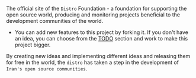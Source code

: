 The official site of the ‍‍``Distro`` Foundation - a foundation for supporting the open source world, producing and monitoring projects beneficial to the development communities of the world. 

- You can add new features to this project by forking it. If you don't have an idea, you can choose from the [TODO](TODO.md) section and work to make this project bigger.

By creating new ideas and implementing different ideas and releasing them for free in the world, the ``distro`` has taken a step in the development of ``Iran's open source communities``.
